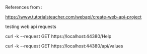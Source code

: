 
References from : 

https://www.tutorialsteacher.com/webapi/create-web-api-project




testing web api requests


curl -k --request GET https://localhost:44380/Help

curl -k --request GET https://localhost:44380/api/values
